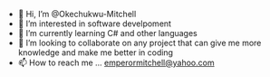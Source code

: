 - 👋 Hi, I’m @Okechukwu-Mitchell
- 👀 I’m interested in software develpoment
- 🌱 I’m currently learning C# and other languages
- 💞️ I’m looking to collaborate on any project that can give me more knowledge and make me better in coding
- 📫 How to reach me ... emperormitchell@yahoo.com

<!---
Okechukwu-Mitchell/Okechukwu-Mitchell is a ✨ special ✨ repository because its `README.md` (this file) appears on your GitHub profile.
You can click the Preview link to take a look at your changes.
--->
